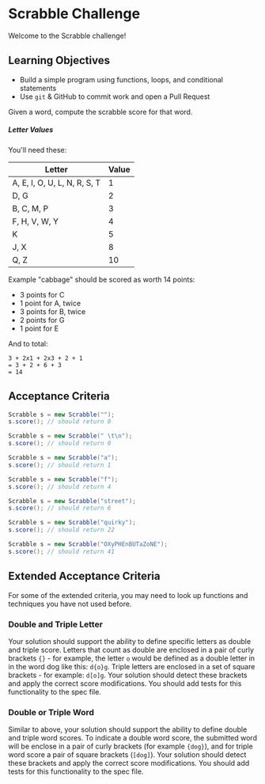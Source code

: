 # Scrabble Challenge

Welcome to the Scrabble challenge!

## Learning Objectives
- Build a simple program using functions, loops, and conditional statements
- Use `git` & GitHub to commit work and open a Pull Request


Given a word, compute the scrabble score for that word.

##### Letter Values

You'll need these:

| Letter                        | Value  |
| ----                          |  ----  |
| A, E, I, O, U, L, N, R, S, T  |     1  |
| D, G                          |     2  |
| B, C, M, P                    |     3  |
| F, H, V, W, Y                 |     4  |
| K                             |     5  |
| J, X                          |     8  |
| Q, Z                          |     10 |

Example
"cabbage" should be scored as worth 14 points:

- 3 points for C
- 1 point for A, twice
- 3 points for B, twice
- 2 points for G
- 1 point for E

And to total:

```
3 + 2x1 + 2x3 + 2 + 1
= 3 + 2 + 6 + 3
= 14
```

## Acceptance Criteria

```java
Scrabble s = new Scrabble("");
s.score(); // should return 0

Scrabble s = new Scrabble(" \t\n");
s.score(); // should return 0

Scrabble s = new Scrabble("a");
s.score(); // should return 1

Scrabble s = new Scrabble("f");
s.score(); // should return 4

Scrabble s = new Scrabble("street");
s.score(); // should return 6

Scrabble s = new Scrabble("quirky");
s.score(); // should return 22

Scrabble s = new Scrabble("OXyPHEnBUTaZoNE");
s.score(); // should return 41
```

## Extended Acceptance Criteria

For some of the extended criteria, you may need to look up functions and techniques you have not used before.

### Double and Triple Letter
Your solution should support the ability to define specific letters as double and triple score. Letters that count 
as double are enclosed in a pair of curly brackets `{}` - for example, the letter `o` would be defined as a double letter 
in in the word dog like this: `d{o}g`. Triple letters are enclosed in a set of square brackets - for example: `d[o]g`. 
Your solution should detect these brackets and apply the correct score modifications. You should add tests for this functionality to the spec file.

### Double or Triple Word
Similar to above, your solution should support the ability to define double and triple word scores. 
To indicate a double word score, the submitted word will be enclose in a pair of curly brackets (for example `{dog}`), 
and for triple word score a pair of square brackets (`[dog]`). Your solution should detect these brackets 
and apply the correct score modifications. You should add tests for this functionality to the spec file.

